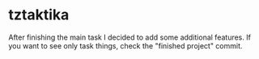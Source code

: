# tztaktika
After finishing the main task I decided to add some additional features. If you want to see only task things, check the "finished project" commit.
